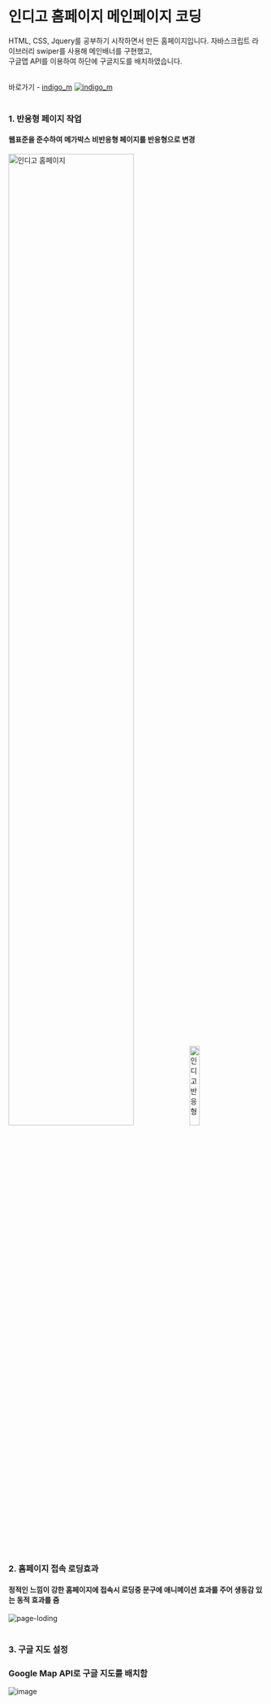 # 인디고 홈페이지 메인페이지 코딩
HTML, CSS, Jquery를 공부하기 시작하면서 만든 홈페이지입니다.
자바스크립트 라이브러리 swiper를 사용해 메인배너를 구현했고,  
구글맵 API를 이용하여 하단에 구글지도를 배치하였습니다.
<br><br>

바로가기 - [indigo_m](https://jurin2.github.io/indigo_m/)
[![indigo_m](https://user-images.githubusercontent.com/89722981/165963858-4993389f-c3ed-430a-952a-892806ee8de5.png)](https://jurin2.github.io/indigo_m)
<br><br> 

### 1. 반응형 페이지 작업
#### 웹표준을 준수하여 메가박스 비반응형 페이지를 반응형으로 변경
<img src="https://user-images.githubusercontent.com/89722981/165963858-4993389f-c3ed-430a-952a-892806ee8de5.png" width="70%" alt="인디고 홈페이지"/> <img src="https://user-images.githubusercontent.com/89722981/165978639-839768f8-9936-449b-adcd-b08958991a36.png" width="20%" alt="인디고 반응형"/>
<br>
<br>

### 2. 홈페이지 접속 로딩효과
#### 정적인 느낌이 강한 홈페이지에 접속시 로딩중 문구에 애니메이션 효과를 주어 생동감 있는 동적 효과를 줌
![page-loding](https://user-images.githubusercontent.com/89722981/165978306-70d46ae5-7dec-4b06-b29e-be2184b7259e.gif)
<br>
<br>

### 3. 구글 지도 설정
### Google Map API로 구글 지도를 배치함
![image](https://user-images.githubusercontent.com/89722981/165979873-758ae891-91c2-4f89-aad6-0509a137d629.png)
